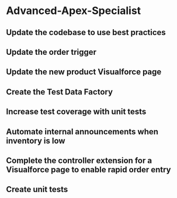 # Advanced-Apex-Specialist

## Update the codebase to use best practices

## Update the order trigger

## Update the new product Visualforce page

## Create the Test Data Factory

## Increase test coverage with unit tests

## Automate internal announcements when inventory is low

## Complete the controller extension for a Visualforce page to enable rapid order entry

## Create unit tests

